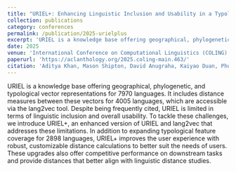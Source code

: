 ```yaml
---
title: "URIEL+: Enhancing Linguistic Inclusion and Usability in a Typological and Multilingual Knowledge Base"
collection: publications
category: conferences
permalink: /publication/2025-urielplus
excerpt: 'URIEL is a knowledge base offering geographical, phylogenetic, and typological vector representations for 7970 languages. It includes distance measures between these vectors for 4005 languages, which are accessible via the lang2vec tool. Despite being frequently cited, URIEL is limited in terms of linguistic inclusion and overall usability. To tackle these challenges, we introduce URIEL+, an enhanced version of URIEL and lang2vec that addresses these limitations. In addition to expanding typological feature coverage for 2898 languages, URIEL+ improves the user experience with robust, customizable distance calculations to better suit the needs of users. These upgrades also offer competitive performance on downstream tasks and provide distances that better align with linguistic distance studies.'
date: 2025
venue: 'International Conference on Computational Linguistics (COLING) 2025'
paperurl: 'https://aclanthology.org/2025.coling-main.463/'
citation: 'Aditya Khan, Mason Shipton, David Anugraha, Kaiyao Duan, Phuong H. Hoang, Eric Khiu, A. Seza Doğruöz, and En-Shiun Annie Lee. 2025. URIEL+: Enhancing Linguistic Inclusion and Usability in a Typological and Multilingual Knowledge Base. In Proceedings of the 31st International Conference on Computational Linguistics, pages 6937–6952, Abu Dhabi, UAE. Association for Computational Linguistics.'
---
```


URIEL is a knowledge base offering geographical, phylogenetic, and typological vector representations for 7970 languages. It includes distance measures between these vectors for 4005 languages, which are accessible via the lang2vec tool. Despite being frequently cited, URIEL is limited in terms of linguistic inclusion and overall usability. To tackle these challenges, we introduce URIEL+, an enhanced version of URIEL and lang2vec that addresses these limitations. In addition to expanding typological feature coverage for 2898 languages, URIEL+ improves the user experience with robust, customizable distance calculations to better suit the needs of users. These upgrades also offer competitive performance on downstream tasks and provide distances that better align with linguistic distance studies.